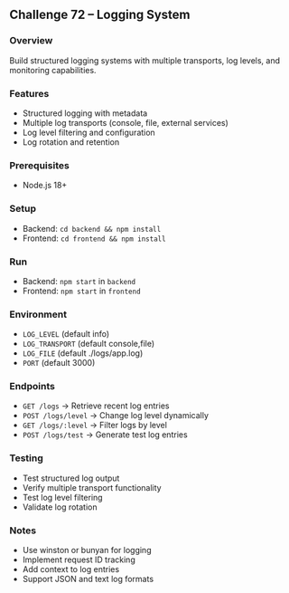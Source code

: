 ## Challenge 72 – Logging System

### Overview
Build structured logging systems with multiple transports, log levels, and monitoring capabilities.

### Features
- Structured logging with metadata
- Multiple log transports (console, file, external services)
- Log level filtering and configuration
- Log rotation and retention

### Prerequisites
- Node.js 18+

### Setup
- Backend: `cd backend && npm install`
- Frontend: `cd frontend && npm install`

### Run
- Backend: `npm start` in `backend`
- Frontend: `npm start` in `frontend`

### Environment
- `LOG_LEVEL` (default info)
- `LOG_TRANSPORT` (default console,file)
- `LOG_FILE` (default ./logs/app.log)
- `PORT` (default 3000)

### Endpoints
- `GET /logs` → Retrieve recent log entries
- `POST /logs/level` → Change log level dynamically
- `GET /logs/:level` → Filter logs by level
- `POST /logs/test` → Generate test log entries

### Testing
- Test structured log output
- Verify multiple transport functionality
- Test log level filtering
- Validate log rotation

### Notes
- Use winston or bunyan for logging
- Implement request ID tracking
- Add context to log entries
- Support JSON and text log formats